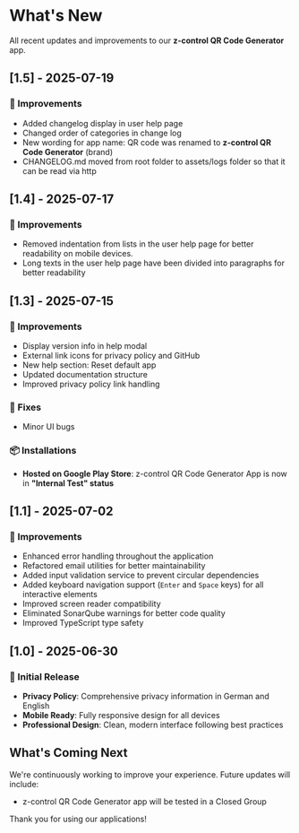 # What's New

All recent updates and improvements to our **z-control QR Code Generator** app.

## [1.5] - 2025-07-19

### 🚀 Improvements

- Added changelog display in user help page
- Changed order of categories in change log
- New wording for app name: QR code was renamed to **z-control QR Code Generator** (brand)
- CHANGELOG.md moved from root folder to assets/logs folder so that it can be read via http

## [1.4] - 2025-07-17

### 🚀 Improvements

- Removed indentation from lists in the user help page for better readability on mobile devices.
- Long texts in the user help page have been divided into paragraphs for better readability

## [1.3] - 2025-07-15

### 🚀 Improvements

- Display version info in help modal
- External link icons for privacy policy and GitHub
- New help section: Reset default app
- Updated documentation structure
- Improved privacy policy link handling

### 🐛 Fixes

- Minor UI bugs

### 📦 Installations

- **Hosted on Google Play Store**: z-control QR Code Generator App is now in **"Internal Test" status**

## [1.1] - 2025-07-02

### 🚀 Improvements

- Enhanced error handling throughout the application
- Refactored email utilities for better maintainability
- Added input validation service to prevent circular dependencies
- Added keyboard navigation support (`Enter` and `Space` keys) for all interactive elements
- Improved screen reader compatibility
- Eliminated SonarQube warnings for better code quality
- Improved TypeScript type safety

## [1.0] - 2025-06-30

### 🎉 Initial Release

- **Privacy Policy**: Comprehensive privacy information in German and English
- **Mobile Ready**: Fully responsive design for all devices
- **Professional Design**: Clean, modern interface following best practices

## What's Coming Next

We're continuously working to improve your experience. Future updates will include:

- z-control QR Code Generator app will be tested in a Closed Group

Thank you for using our applications!